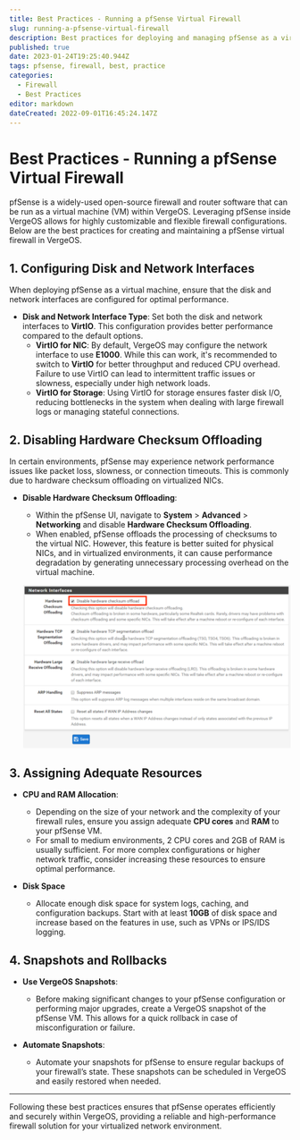 ```yaml
---
title: Best Practices - Running a pfSense Virtual Firewall
slug: running-a-pfsense-virtual-firewall
description: Best practices for deploying and managing pfSense as a virtual firewall within VergeOS.
published: true
date: 2023-01-24T19:25:40.944Z
tags: pfsense, firewall, best, practice
categories:
  - Firewall
  - Best Practices
editor: markdown
dateCreated: 2022-09-01T16:45:24.147Z
---
```


# Best Practices - Running a pfSense Virtual Firewall

pfSense is a widely-used open-source firewall and router software that can be run as a virtual machine (VM) within VergeOS. Leveraging pfSense inside VergeOS allows for highly customizable and flexible firewall configurations. Below are the best practices for creating and maintaining a pfSense virtual firewall in VergeOS.

## 1. Configuring Disk and Network Interfaces

When deploying pfSense as a virtual machine, ensure that the disk and network interfaces are configured for optimal performance.

- **Disk and Network Interface Type**: Set both the disk and network interfaces to **VirtIO**. This configuration provides better performance compared to the default options.
    - **VirtIO for NIC**: By default, VergeOS may configure the network interface to use **E1000**. While this can work, it's recommended to switch to **VirtIO** for better throughput and reduced CPU overhead. Failure to use VirtIO can lead to intermittent traffic issues or slowness, especially under high network loads.
    - **VirtIO for Storage**: Using VirtIO for storage ensures faster disk I/O, reducing bottlenecks in the system when dealing with large firewall logs or managing stateful connections.

## 2. Disabling Hardware Checksum Offloading

In certain environments, pfSense may experience network performance issues like packet loss, slowness, or connection timeouts. This is commonly due to hardware checksum offloading on virtualized NICs.

- **Disable Hardware Checksum Offloading**: 
    - Within the pfSense UI, navigate to **System** > **Advanced** > **Networking** and disable **Hardware Checksum Offloading**.
    - When enabled, pfSense offloads the processing of checksums to the virtual NIC. However, this feature is better suited for physical NICs, and in virtualized environments, it can cause performance degradation by generating unnecessary processing overhead on the virtual machine.
  
  ![pfSense NIC Offloading Settings](/docs/public/pfsense-offloading.png)

## 3. Assigning Adequate Resources

- **CPU and RAM Allocation**: 
    - Depending on the size of your network and the complexity of your firewall rules, ensure you assign adequate **CPU cores** and **RAM** to your pfSense VM.
    - For small to medium environments, 2 CPU cores and 2GB of RAM is usually sufficient. For more complex configurations or higher network traffic, consider increasing these resources to ensure optimal performance.

- **Disk Space**
    - Allocate enough disk space for system logs, caching, and configuration backups. Start with at least **10GB** of disk space and increase based on the features in use, such as VPNs or IPS/IDS logging.

## 4. Snapshots and Rollbacks

- **Use VergeOS Snapshots**: 
    - Before making significant changes to your pfSense configuration or performing major upgrades, create a VergeOS snapshot of the pfSense VM. This allows for a quick rollback in case of misconfiguration or failure.

- **Automate Snapshots**: 
    - Automate your snapshots for pfSense to ensure regular backups of your firewall’s state. These snapshots can be scheduled in VergeOS and easily restored when needed.

---

Following these best practices ensures that pfSense operates efficiently and securely within VergeOS, providing a reliable and high-performance firewall solution for your virtualized network environment.
